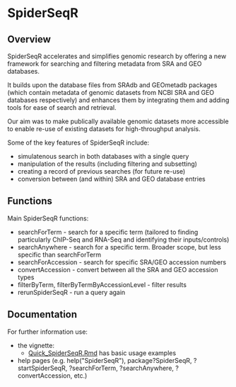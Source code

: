 # SpiderSeqR

## Overview
SpiderSeqR accelerates and simplifies genomic research by offering a new framework for searching and filtering metadata from SRA and GEO databases.

It builds upon the database files from SRAdb and GEOmetadb packages (which contain metadata of genomic datasets from NCBI SRA and GEO databases respectively) and enhances them by integrating them and adding tools for ease of search and retrieval.

Our aim was to make publically available genomic datasets more accessible to enable re-use of existing datasets for high-throughput analysis.

Some of the key features of SpiderSeqR include:  
- simulatenous search in both databases with a single query  
- manipulation of the results (including filtering and subsetting)  
- creating a record of previous searches (for future re-use)  
- conversion between (and within) SRA and GEO database entries  

## Functions
Main SpiderSeqR functions:
- searchForTerm - search for a specific term (tailored to finding particularly ChIP-Seq and RNA-Seq and identifying their inputs/controls)
- searchAnywhere - search for a specific term. Broader scope, but less specific than searchForTerm
- searchForAccession - search for specific SRA/GEO accession numbers
- convertAccession - convert between all the SRA and GEO accession types
- filterByTerm, filterByTermByAccessionLevel - filter results
- rerunSpiderSeqR - run a query again


## Documentation
For further information use:
- the vignette:
    * [Quick_SpiderSeqR.Rmd](vignettes/Quick_SpiderSeqR.Rmd) has basic usage examples
- help pages (e.g. help("SpiderSeqR"), package?SpiderSeqR, ?startSpiderSeqR, ?searchForTerm, ?searchAnywhere, ?convertAccession, etc.)
